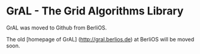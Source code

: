 
GrAL - The Grid Algorithms Library
==================================

GrAL was moved to Github from BerliOS.

The old [homepage of GrAL] (http://gral.berlios.de) at BerliOS will be moved soon.

